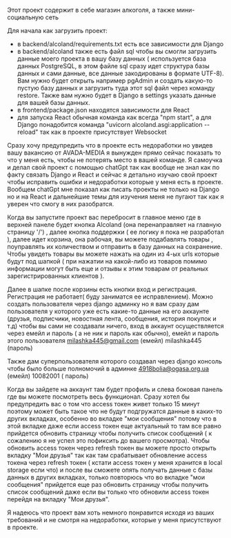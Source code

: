 Этот проект содержит в себе магазин алкоголя, а также мини-социальную сеть

Для начала как загрузить проект: 
- в backend/alcoland/requirements.txt есть все зависимости для Django
- в backend/alcoland также есть файл sql чтобы вы смогли загрузить данные моего проекта в вашу базу данных 
( используется база данных PostgreSQL, в этом файле sql сразу идет структура базы данных и сами данные, все данные 
закодированы в формате UTF-8). Вам нужно будет открыть например pgAdmin и создать какую-то пустую базу данных и 
загрузить туда этот sql файл через команду restore. Также вам нужно будет в Django в settings указать данные для вашей 
базы данных.
- в frontend/package.json находятся зависимости для React 
- для запуска React обычная команда как всегда "npm start", а для Django понадобится команда 
"uvicorn alcoland.asgi:application --reload" так как в проекте присутствует Websocket

Сразу хочу предупредить что в проекте есть недоработки но увидев вашу вакансию от AVADA-MEDIA я вынужден прямо сейчас 
показать то что у меня есть, чтобы не потерять место в вашей команде. Я самоучка и делал свой проект с помощью chatGpt 
так как вообще не знал как по факту связать Django и React и сейчас я детально изучаю свой проект чтобы исправить ошибки 
и недоработки которые у меня есть в проекте. Вообщем chatGpt мне показал как писать проекты не только на Django но и на 
React и дальнейшие темы для изучения меня не пугают так как я уверен что смогу в них разобратся. 

Когда вы запустите проект вас перебросит в главное меню где в верхней панеле будет кнопка Alcoland (она перенаправляет 
на главную страницу '/') , далее кнопка поддержки ( ее логику я пока не разработал ), далее идет корзина, она рабочая, 
вы можете подабавлять товары , поуправлять их количеством и отправить в базу данных на сохранение. Чтобы увидеть товары 
вы можете нажать на один из 4-ых urls которые будут под шапкой ( при нажатии на какой-либо из товаров помимо информации 
могут быть еще и отзывы к этим товарам от реальных зарегистрированных клиентов ). 

Далее в шапке после корзины есть кнопки вход и регистрация. Регистрация не работает( буду заниматся ее исправлением). 
Можно создать пользователя через django админку но я вам сразу дам пользователя у которого уже есть какие-то данные на 
его аккаунте (друзья, подписчики, новостная лента, сообщения, история покупок и т.д) чтобы вы сами не создавали ничего, 
вход в аккаунт осуществляется через емейл и пароль ( а не ник и пароль как обычно), емейл и пароль этого пользователя 
milashka445@gmail.com      (емейл)
milashka445      (пароль)

Также дам суперпользователя которого создавал через django консоль чтобы было больше полномочий в админке
4918bolia@ogasa.org.ua       (емейл)
10082001          ( пароль)


Когда вы зайдете на аккаунт там будет профиль и слева боковая панель где вы можете посмотреть весь функционал. Сразу 
хотел бы предупредить вас о том что access токен живет только 15 минут поэтому может быть такое что не будут подгружатся 
данные в каких-то других вкладках, особенно во вкладке "мои сообщения" потому что в этой вкладке даже если access токен 
еще актуальный то там все равно прийдется обновить страницу чтобы получить список сообщений ( к сожалению я не успел это
пофиксить до вашего просмотра). Чтобы обновить access токен через refresh токен вы можете просто открыть вкладку 
"Мои друзья" так как там срабатывает обновление access токена через refresh токен ( кстати access токен у меня хранится 
в local storage если что) и после вы сможете опять получать данные с базы данных в других вкладках, только повторюсь что
во вкладке "мои сообщения" прийдется еще раз обновить страницу чтобы получить список сообщений даже если вы только что
обновили access токен перейдя на вкладку "Мои друзья".

Я надеюсь что проект вам хоть немного понравится исходя из ваших требований и не смотря на недоработки, которые у меня
присутствуют в проекте. 
